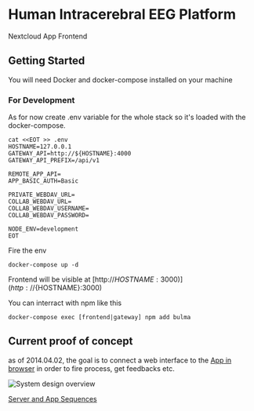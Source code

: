 # Human Intracerebral EEG Platform

Nextcloud App Frontend

## Getting Started

You will need Docker and docker-compose installed on your machine

### For Development

As for now create .env variable for the whole stack so it's loaded with the docker-compose.

```
cat <<EOT >> .env
HOSTNAME=127.0.0.1
GATEWAY_API=http://${HOSTNAME}:4000
GATEWAY_API_PREFIX=/api/v1

REMOTE_APP_API=
APP_BASIC_AUTH=Basic

PRIVATE_WEBDAV_URL=
COLLAB_WEBDAV_URL=
COLLAB_WEBDAV_USERNAME=
COLLAB_WEBDAV_PASSWORD=

NODE_ENV=development
EOT
```

Fire the env

```
docker-compose up -d
```

Frontend will be visible at [http://${HOSTNAME}:3000)](http://${HOSTNAME}:3000)

You can interract with npm like this

```
docker-compose exec [frontend|gateway] npm add bulma
```

## Current proof of concept

as of 2014.04.02, the goal is to connect a web interface to the [App in browser](https://github.com/HIP-infrastructure/app-in-browser) in order to fire process, get feedbacks etc.

![System design overview](./doc/2021.04.02-microservice.png 'System design overview')

[Server and App Sequences](https://xstate.js.org/viz/?gist=5390ee0dbd82b6c12d9c1c3b5d542837)
